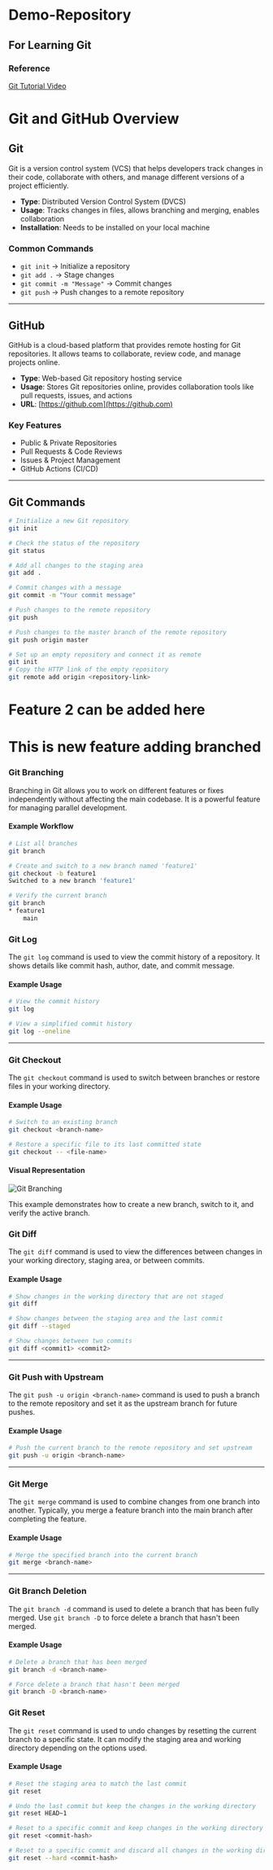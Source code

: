 # Demo-Repository
## For Learning Git
### Reference
[Git Tutorial Video](https://www.youtube.com/watch?v=RGOj5yH7evk)

# Git and GitHub Overview

## Git
Git is a version control system (VCS) that helps developers track changes in their code, collaborate with others, and manage different versions of a project efficiently.

- **Type**: Distributed Version Control System (DVCS)
- **Usage**: Tracks changes in files, allows branching and merging, enables collaboration
- **Installation**: Needs to be installed on your local machine

### Common Commands
- `git init` → Initialize a repository
- `git add .` → Stage changes
- `git commit -m "Message"` → Commit changes
- `git push` → Push changes to a remote repository

---

## GitHub
GitHub is a cloud-based platform that provides remote hosting for Git repositories. It allows teams to collaborate, review code, and manage projects online.

- **Type**: Web-based Git repository hosting service
- **Usage**: Stores Git repositories online, provides collaboration tools like pull requests, issues, and actions
- **URL**: [https://github.com](https://github.com)

### Key Features
- Public & Private Repositories
- Pull Requests & Code Reviews
- Issues & Project Management
- GitHub Actions (CI/CD)

---

## Git Commands

```bash
# Initialize a new Git repository
git init

# Check the status of the repository
git status

# Add all changes to the staging area
git add .

# Commit changes with a message
git commit -m "Your commit message"

# Push changes to the remote repository
git push

# Push changes to the master branch of the remote repository
git push origin master

# Set up an empty repository and connect it as remote
git init
# Copy the HTTP link of the empty repository
git remote add origin <repository-link>


```

# Feature 2 can be added here

# This is new feature adding branched
### Git Branching

Branching in Git allows you to work on different features or fixes independently without affecting the main codebase. It is a powerful feature for managing parallel development.

#### Example Workflow

```bash
# List all branches
git branch

# Create and switch to a new branch named 'feature1'
git checkout -b feature1
Switched to a new branch 'feature1'

# Verify the current branch
git branch
* feature1
    main
```
### Git Log

The `git log` command is used to view the commit history of a repository. It shows details like commit hash, author, date, and commit message.

#### Example Usage

```bash
# View the commit history
git log

# View a simplified commit history
git log --oneline
```

---

### Git Checkout

The `git checkout` command is used to switch between branches or restore files in your working directory.

#### Example Usage

```bash
# Switch to an existing branch
git checkout <branch-name>

# Restore a specific file to its last committed state
git checkout -- <file-name>
```


#### Visual Representation
![Git Branching](branching.png)

This example demonstrates how to create a new branch, switch to it, and verify the active branch.


### Git Diff

The `git diff` command is used to view the differences between changes in your working directory, staging area, or between commits.

#### Example Usage

```bash
# Show changes in the working directory that are not staged
git diff

# Show changes between the staging area and the last commit
git diff --staged

# Show changes between two commits
git diff <commit1> <commit2>
```

---

### Git Push with Upstream

The `git push -u origin <branch-name>` command is used to push a branch to the remote repository and set it as the upstream branch for future pushes.

#### Example Usage

```bash
# Push the current branch to the remote repository and set upstream
git push -u origin <branch-name>
```

---

### Git Merge

The `git merge` command is used to combine changes from one branch into another. Typically, you merge a feature branch into the main branch after completing the feature.

#### Example Usage

```bash
# Merge the specified branch into the current branch
git merge <branch-name>
```

---

### Git Branch Deletion

The `git branch -d` command is used to delete a branch that has been fully merged. Use `git branch -D` to force delete a branch that hasn't been merged.

#### Example Usage

```bash
# Delete a branch that has been merged
git branch -d <branch-name>

# Force delete a branch that hasn't been merged
git branch -D <branch-name>
```
### Git Reset

The `git reset` command is used to undo changes by resetting the current branch to a specific state. It can modify the staging area and working directory depending on the options used.

#### Example Usage

```bash
# Reset the staging area to match the last commit
git reset

# Undo the last commit but keep the changes in the working directory
git reset HEAD~1

# Reset to a specific commit and keep changes in the working directory
git reset <commit-hash>

# Reset to a specific commit and discard all changes in the working directory
git reset --hard <commit-hash>
```